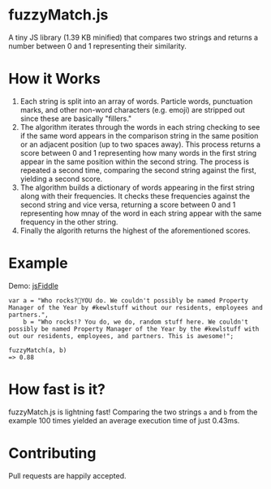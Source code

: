 # fuzzyMatch.js
A tiny JS library (1.39 KB minified) that compares two strings and returns a number between 0 and 1 representing their similarity.

# How it Works
1. Each string is split into an array of words. Particle words, punctuation marks, and other non-word characters (e.g. emoji) are stripped out since these are basically "fillers."
2. The algorithm iterates through the words in each string checking to see if the same word appears in the comparison string in the same position or an adjacent position (up to two spaces away). This process returns a score between 0 and 1 representing how many words in the first string appear in the same position within the second string. The process is repeated a second time, comparing the second string against the first, yielding a second score.
3. The algorithm builds a dictionary of words appearing in the first string along with their frequencies. It checks these frequencies against the second string and vice versa, returning a score between 0 and 1 representing how mnay of the word in each string appear with the same frequency in the other string.
4. Finally the algorith returns the highest of the aforementioned scores.

# Example
Demo: [jsFiddle](https://jsfiddle.net/dq1x7c3u/15/)

    var a = "Who rocks?🤗YOU do. We couldn't possibly be named Property Manager of the Year by #kewlstuff without our residents, employees and partners.",
        b = "Who rocks!? You do, we do, random stuff here. We couldn't possibly be named Property Manager of the Year by the #kewlstuff with out our residents, employees, and partners. This is awesome!";

    fuzzyMatch(a, b)
    => 0.88


# How fast is it?
fuzzyMatch.js is lightning fast! Comparing the two strings `a` and `b` from the example 100 times yielded an average execution time of just 0.43ms.

# Contributing
Pull requests are happily accepted.
